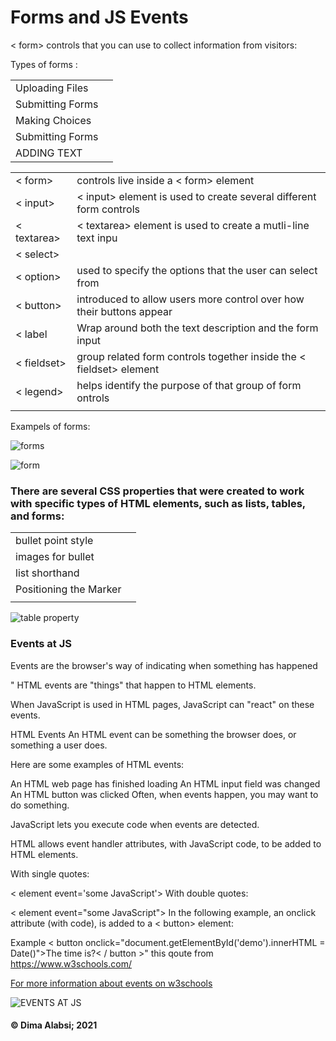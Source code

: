 # Forms and JS Events
 
 < form> controls that you can use to collect information from visitors: 

Types of forms :

 |||
 |--------|-------|
 |Uploading Files||
 |Submitting Forms||
 |Making Choices||
|Submitting Forms ||
 |ADDING TEXT||


 
 |||
 |--------|-------|
 |< form>| controls live inside a < form> element|
 |< input>| < input> element is used to create several different form controls|
 |< textarea>|< textarea> element is used to create a mutli-line text inpu|
 |< select>||
 |< option>|used to specify the options that the user can select from|
|< button>|introduced to allow users more control over how their buttons appear|
|< label|Wrap around both the text description and the form input|
|< fieldset>|group related form controls together inside the < fieldset> element|
|< legend>|helps identify the purpose of that group of form ontrols|
|||

Exampels of forms:

![forms](https://miro.medium.com/max/2000/1*rnFktAV2cduHwin0hxN_dA.png)



![form](https://upload.wikimedia.org/wikipedia/commons/3/34/Sample_web_form.png)


### There are several CSS properties that were created to work with specific types of HTML elements, such as lists, tables, and forms:
|||
|--------|------|
|bullet point style||
|images for bullet||
|list shorthand||
|Positioning the Marker||
|||
![table property](https://www.wisdomjobs.com/tutorials/controlling-table-attributes.png)


### Events at JS 
Events are the browser's way of indicating when
something has happened

" HTML events are "things" that happen to HTML elements.

When JavaScript is used in HTML pages, JavaScript can "react" on these events.

HTML Events
An HTML event can be something the browser does, or something a user does.

Here are some examples of HTML events:

An HTML web page has finished loading
An HTML input field was changed
An HTML button was clicked
Often, when events happen, you may want to do something.

JavaScript lets you execute code when events are detected.

HTML allows event handler attributes, with JavaScript code, to be added to HTML elements.

With single quotes:

< element event='some JavaScript'>
With double quotes:

< element event="some JavaScript">
In the following example, an onclick attribute (with code), is added to a < button> element:

Example
< button onclick="document.getElementById('demo').innerHTML = Date()">The time is?< / button >"  this qoute from https://www.w3schools.com/  

[For more information about events on w3schools](https://www.w3schools.com/js/js_events.asp)

![EVENTS AT JS](https://d2h0cx97tjks2p.cloudfront.net/blogs/wp-content/uploads/sites/2/2019/07/JavaScript-Event-Types.jpg)

 #### &copy; Dima Alabsi; 2021 
